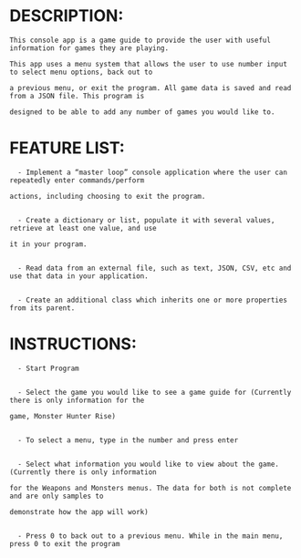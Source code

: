 # DESCRIPTION:
	
	This console app is a game guide to provide the user with useful information for games they are playing.
 
	This app uses a menu system that allows the user to use number input to select menu options, back out to
 
	a previous menu, or exit the program. All game data is saved and read from a JSON file. This program is
 
	designed to be able to add any number of games you would like to. 



# FEATURE LIST:

      - Implement a “master loop” console application where the user can repeatedly enter commands/perform 
	   
	actions, including choosing to exit the program.


      - Create a dictionary or list, populate it with several values, retrieve at least one value, and use 
	   
	it in your program.


      - Read data from an external file, such as text, JSON, CSV, etc and use that data in your application.


      - Create an additional class which inherits one or more properties from its parent.



# INSTRUCTIONS: 

      -	Start Program


      -	Select the game you would like to see a game guide for (Currently there is only information for the

	game, Monster Hunter Rise)


      -	To select a menu, type in the number and press enter


      -	Select what information you would like to view about the game. (Currently there is only information

	for the Weapons and Monsters menus. The data for both is not complete and are only samples to 

	demonstrate how the app will work)


      -	Press 0 to back out to a previous menu. While in the main menu, press 0 to exit the program

	
